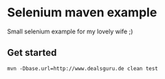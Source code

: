 # Selenium maven example

Small selenium example for my lovely wife ;)

## Get started
````
mvn -Dbase.url=http://www.dealsguru.de clean test

````
